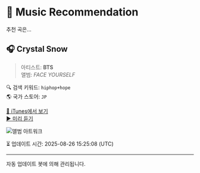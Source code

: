 
# 🎵 Music Recommendation

추천 곡은...

## 🎧 Crystal Snow  
> 아티스트: **BTS**  
> 앨범: _FACE YOURSELF_  

🔍 검색 키워드: `hiphop+hope`  
🌎 국가 스토어: `JP`

[🔗 iTunes에서 보기](https://music.apple.com/jp/album/crystal-snow/1361622149?i=1361623732&uo=4)  
[▶️ 미리 듣기](https://audio-ssl.itunes.apple.com/itunes-assets/AudioPreview115/v4/f1/f6/a2/f1f6a250-8a79-bde1-a54c-171380f309c5/mzaf_8867658426369245189.plus.aac.p.m4a)

![앨범 아트워크](https://is1-ssl.mzstatic.com/image/thumb/Music125/v4/3a/49/f6/3a49f65b-600b-b220-beea-6917f2cda62b/00602567531531.rgb.jpg/100x100bb.jpg)

⏳ 업데이트 시간: 2025-08-26 15:25:08 (UTC)

---
자동 업데이트 봇에 의해 관리됩니다.
